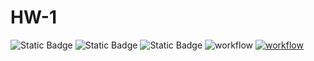 # HW-1
![Static Badge](https://img.shields.io/badge/language-python-green)
![Static Badge](https://img.shields.io/badge/license-bsl1-green)
![Static Badge](https://img.shields.io/badge/platform-linux-green)
![workflow](https://github.com/CSC510-SE-FALL-2024/HW-1/actions/workflows/test.yml/badge.svg)
[![workflow](https://github.com/CSC510-SE-FALL-2024/HW-1/actions/workflows/autopep8.yml/badge.svg)](https://github.com/CSC510-SE-FALL-2024/HW-1/actions/workflows/autopep8.yml)
